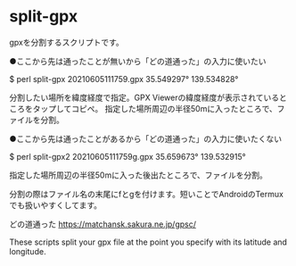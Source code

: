 # split-gpx
gpxを分割するスクリプトです。

●ここから先は通ったことが無いから「どの道通った」の入力に使いたい

$ perl split-gpx 20210605111759.gpx 35.549297° 139.534828°

分割したい場所を緯度経度で指定。GPX Viewerの緯度経度が表示されているところをタップしてコピペ。
指定した場所周辺の半径50mに入ったところで、ファイルを分割。

●ここから先は通ったことがあるから「どの道通った」の入力に使いたくない

$ perl split-gpx2 20210605111759g.gpx 35.659673° 139.532915°

指定した場所周辺の半径50mに入った後出たところで、ファイルを分割。

分割の際はファイル名の末尾にfとgを付けます。短いことでAndroidのTermuxでも扱いやすくしてます。

どの道通った
https://matchansk.sakura.ne.jp/gpsc/

These scripts split your gpx file at the point you specify with its latitude and longitude.
